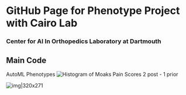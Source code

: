 # GitHub Page for Phenotype Project with Cairo Lab 
### Center for AI In Orthopedics Laboratory at Dartmouth 

## Main Code
AutoML Phenotypes 
![Histogram of Moaks Pain Scores 2 post - 1 prior](<img src="https://github.com/franceskoback/TKA_Phenotypes/blob/main/images/histogram_scores.jpg" width="100" height="100">)

![img|320x271](https://gyazo.com/eb5c5741b6a9a16c692170a41a49c858.png)



